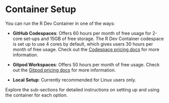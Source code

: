 # Container Setup

You can run the R Dev Container in one of the ways:

- **GitHub Codespaces**: Offers 60 hours per month of free usage for 2-core set-ups and 15GB of free storage. The R Dev Container codespace is set up to use 4 cores by default, which gives users 30 hours per month of free usage. Check out the [Codespace pricing docs](https://docs.github.com/en/billing/managing-billing-for-github-codespaces/about-billing-for-github-codespaces#about-github-codespaces-pricing) for more information.

- **Gitpod Workspaces**: Offers 50 hours per month of free usage. Check out the [Gitpod pricing docs](https://www.gitpod.io/pricing) for more information.

- **Local Setup**: Currently recommended for Linux users only.

Explore the sub-sections for detailed instructions on setting up and using the container for each option.
